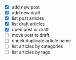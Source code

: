 - [x] add new post
- [x] add new draft
- [x] list post articles
- [x] list draft articles
- [x] open post or draft
- [ ] move post to draft
- [ ] check duplicate article name
- [ ] list articles by categories
- [ ] list articles by tags

